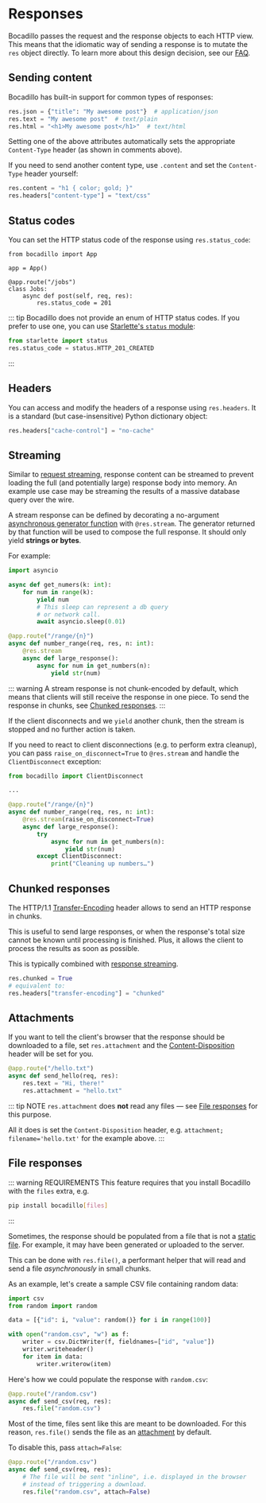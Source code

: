 # Responses

Bocadillo passes the request and the response objects to each HTTP view. This means that the idiomatic way of sending a response is to mutate the `res` object directly. To learn more about this design decision, see our [FAQ](/faq.md#why-pass-the-request-and-response-around-everywhere).

## Sending content

Bocadillo has built-in support for common types of responses:

```python
res.json = {"title": "My awesome post"}  # application/json
res.text = "My awesome post"  # text/plain
res.html = "<h1>My awesome post</h1>"  # text/html
```

Setting one of the above attributes automatically sets the
appropriate `Content-Type` header (as shown in comments above).

If you need to send another content type, use `.content` and set
the `Content-Type` header yourself:

```python
res.content = "h1 { color; gold; }"
res.headers["content-type"] = "text/css"
```

## Status codes

You can set the HTTP status code of the response using `res.status_code`:

```python{8}
from bocadillo import App

app = App()

@app.route("/jobs")
class Jobs:
    async def post(self, req, res):
        res.status_code = 201
```

::: tip
Bocadillo does not provide an enum of HTTP status codes. If you prefer to
use one, you can use [Starlette's `status` module](https://github.com/encode/starlette/blob/master/starlette/status.py):

```python
from starlette import status
res.status_code = status.HTTP_201_CREATED
```

:::

## Headers

You can access and modify the headers of a response using `res.headers`. It is
a standard (but case-insensitive) Python dictionary object:

```python
res.headers["cache-control"] = "no-cache"
```

## Streaming

Similar to [request streaming](/guide/requests.md#streaming), response content can be streamed to prevent loading the full (and potentially large) response body into memory. An example use case may be streaming the results of a massive database query over the wire.

A stream response can be defined by decorating a no-argument [asynchronous generator function](https://www.python.org/dev/peps/pep-0525/#asynchronous-generators) with `@res.stream`. The generator returned by that function will be used to compose the full response. It should only yield **strings or bytes**.

For example:

```python
import asyncio

async def get_numers(k: int):
    for num in range(k):
        yield num
        # This sleep can represent a db query
        # or network call.
        await asyncio.sleep(0.01)

@app.route("/range/{n}")
async def number_range(req, res, n: int):
    @res.stream
    async def large_response():
        async for num in get_numbers(n):
            yield str(num)
```

::: warning
A stream response is not chunk-encoded by default, which means that clients will still receive the response in one piece. To send the response in chunks, see [Chunked responses](#chunked-responses).
:::

If the client disconnects and we `yield` another chunk, then the stream is stopped and no further action is taken.

If you need to react to client disconnections (e.g. to perform extra cleanup), you can pass `raise_on_disconnect=True` to `@res.stream` and handle the `ClientDisconnect` exception:

```python
from bocadillo import ClientDisconnect

...

@app.route("/range/{n}")
async def number_range(req, res, n: int):
    @res.stream(raise_on_disconnect=True)
    async def large_response():
        try
            async for num in get_numbers(n):
                yield str(num)
        except ClientDisconnect:
            print("Cleaning up numbers…")
```

## Chunked responses

The HTTP/1.1 [Transfer-Encoding] header allows to send an HTTP response in chunks.

This is useful to send large responses, or when the response's total size cannot be known until processing is finished. Plus, it allows the client to process the results as soon as possible.

This is typically combined with [response streaming](#streaming).

```python
res.chunked = True
# equivalent to:
res.headers["transfer-encoding"] = "chunked"
```

[transfer-encoding]: https://developer.mozilla.org/en-US/docs/Web/HTTP/Headers/Transfer-Encoding

## Attachments

If you want to tell the client's browser that the response should be downloaded to a file, set `res.attachment` and the [Content-Disposition] header will be set for you.

[content-disposition]: https://developer.mozilla.org/en-US/docs/Web/HTTP/Headers/Content-Disposition

```python
@app.route("/hello.txt")
async def send_hello(req, res):
    res.text = "Hi, there!"
    res.attachment = "hello.txt"
```

::: tip NOTE
`res.attachment` does **not** read any files — see [File responses](#file-responses) for this purpose.

All it does is set the `Content-Disposition` header, e.g. `attachment; filename='hello.txt'` for the example above.
:::

## File responses

::: warning REQUIREMENTS
This feature requires that you install Bocadillo with the `files` extra, e.g.

```bash
pip install bocadillo[files]
```

:::

Sometimes, the response should be populated from a file that is not a [static file](/guide/static-files.md). For example, it may have been generated or uploaded to the server.

This can be done with `res.file()`, a performant helper that will read and send a file _asynchronously_ in small chunks.

As an example, let's create a sample CSV file containing random data:

```python
import csv
from random import random

data = [{"id": i, "value": random()} for i in range(100)]

with open("random.csv", "w") as f:
    writer = csv.DictWriter(f, fieldnames=["id", "value"])
    writer.writeheader()
    for item in data:
        writer.writerow(item)
```

Here's how we could populate the response with `random.csv`:

```python
@app.route("/random.csv")
async def send_csv(req, res):
    res.file("random.csv")
```

Most of the time, files sent like this are meant to be downloaded. For this reason, `res.file()` sends the file as an [attachment](#attachments) by default.

To disable this, pass `attach=False`:

```python
@app.route("/random.csv")
async def send_csv(req, res):
    # The file will be sent "inline", i.e. displayed in the browser
    # instead of triggering a download.
    res.file("random.csv", attach=False)
```

